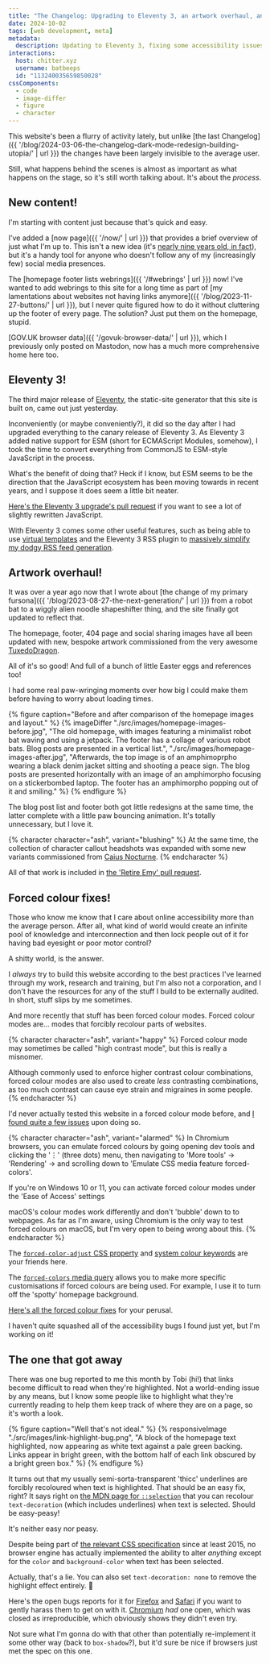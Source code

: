 ```yaml
---
title: "The Changelog: Upgrading to Eleventy 3, an artwork overhaul, and forced colour fixes"
date: 2024-10-02
tags: [web development, meta]
metadata:
  description: Updating to Eleventy 3, fixing some accessibility issues, and new art!
interactions:
  host: chitter.xyz
  username: batbeeps
  id: "113240035659850028"
cssComponents:
  - code
  - image-differ
  - figure
  - character
---
```


This website's been a flurry of activity lately, but unlike [the last Changelog]({{ '/blog/2024-03-06-the-changelog-dark-mode-redesign-building-utopia/' | url }}) the changes have been largely invisible to the average user.

Still, what happens behind the scenes is almost as important as what happens on the stage, so it's still worth talking about. It's about the _process_.

## New content!

I'm starting with content just because that's quick and easy.

I've added a [now page]({{ '/now/' | url }}) that provides a brief overview of just what I'm up to. This isn't a new idea (it's [nearly nine years old, in fact](https://sive.rs/nowff)), but it's a handy tool for anyone who doesn't follow any of my (increasingly few) social media presences.

The [homepage footer lists webrings]({{ '/#webrings' | url }}) now! I've wanted to add webrings to this site for a long time as part of [my lamentations about websites not having links anymore]({{ '/blog/2023-11-27-buttons/' | url }}), but I never quite figured how to do it without cluttering up the footer of every page. The solution? Just put them on the homepage, stupid.

[GOV.UK browser data]({{ '/govuk-browser-data/' | url }}), which I previously only posted on Mastodon, now has a much more comprehensive home here too.

## Eleventy 3!

The third major release of [Eleventy](https://11ty.dev), the static-site generator that this site is built on, came out just yesterday.

Inconveniently (or maybe conveniently?), it did so the day after I had upgraded everything to the canary release of Eleventy 3. As Eleventy 3 added native support for ESM (short for ECMAScript Modules, somehow), I took the time to convert everything from CommonJS to ESM-style JavaScript in the process.

What's the benefit of doing that? Heck if I know, but ESM seems to be the direction that the JavaScript ecosystem has been moving towards in recent years, and I suppose it does seem a little bit neater.

[Here's the Eleventy 3 upgrade's pull request](https://github.com/querkmachine/beeps.website/pull/82) if you want to see a lot of slightly rewritten JavaScript.

With Eleventy 3 comes some other useful features, such as being able to use [virtual templates](https://www.11ty.dev/docs/virtual-templates/) and the Eleventy 3 RSS plugin to [massively simplify my dodgy RSS feed generation](https://github.com/querkmachine/beeps.website/commit/291216b62b28c59e2d887e6458e74a0d1f661f7e).

## Artwork overhaul!

It was over a year ago now that I wrote about [the change of my primary fursona]({{ '/blog/2023-08-27-the-next-generation/' | url }}) from a robot bat to a wiggly alien noodle shapeshifter thing, and the site finally got updated to reflect that.

The homepage, footer, 404 page and social sharing images have all been updated with new, bespoke artwork commissioned from the very awesome [TuxedoDragon](https://tuxedodragon.art).

All of it's so good! And full of a bunch of little Easter eggs and references too!

I had some real paw-wringing moments over how big I could make them before having to worry about loading times.

{% figure caption="Before and after comparison of the homepage images and layout." %}
{% imageDiffer "./src/images/homepage-images-before.jpg", "The old homepage, with images featuring a minimalist robot bat waving and using a jetpack. The footer has a collage of various robot bats. Blog posts are presented in a vertical list.", "./src/images/homepage-images-after.jpg", "Afterwards, the top image is of an amphimoprpho wearing a black denim jacket sitting and shooting a peace sign. The blog posts are presented horizontally with an image of an amphimorpho focusing on a stickerbombed laptop. The footer has an amphimorpho popping out of it and smiling." %}
{% endfigure %}

The blog post list and footer both got little redesigns at the same time, the latter complete with a little paw bouncing animation. It's totally unnecessary, but I love it.

{% character character="ash", variant="blushing" %}
At the same time, the collection of character callout headshots was expanded with some new variants commissioned from [Caius Nocturne](https://nocturne.works/).
{% endcharacter %}

All of that work is included in [the 'Retire Emy' pull request](https://github.com/querkmachine/beeps.website/pull/42).

## Forced colour fixes!

Those who know me know that I care about online accessibility more than the average person. After all, what kind of world would create an infinite pool of knowledge and interconnection and then lock people out of it for having bad eyesight or poor motor control?

A shitty world, is the answer.

I _always_ try to build this website according to the best practices I've learned through my work, research and training, but I'm also not a corporation, and I don't have the resources for any of the stuff I build to be externally audited. In short, stuff slips by me sometimes.

And more recently that stuff has been forced colour modes. Forced colour modes are... modes that forcibly recolour parts of websites.

{% character character="ash", variant="happy" %}
Forced colour mode may sometimes be called "high contrast mode", but this is really a misnomer.

Although commonly used to enforce higher contrast colour combinations, forced colour modes are also used to create _less_ contrasting combinations, as too much contrast can cause eye strain and migraines in some people.
{% endcharacter %}

I'd never actually tested this website in a forced colour mode before, and [I found quite a few issues](https://github.com/querkmachine/beeps.website/issues/85) upon doing so.

{% character character="ash", variant="alarmed" %}
In Chromium browsers, you can emulate forced colours by going opening dev tools and clicking the '⋮' (three dots) menu, then navigating to 'More tools' → 'Rendering' → and scrolling down to 'Emulate CSS media feature forced-colors'.

If you're on Windows 10 or 11, you can activate forced colour modes under the 'Ease of Access' settings

macOS's colour modes work differently and don't 'bubble' down to to webpages. As far as I'm aware, using Chromium is the only way to test forced colours on macOS, but I'm very open to being wrong about this.
{% endcharacter %}

The [`forced-color-adjust` CSS property](https://developer.mozilla.org/en-US/docs/Web/CSS/forced-color-adjust) and [system colour keywords](https://developer.mozilla.org/en-US/docs/Web/CSS/system-color) are your friends here.

The [`forced-colors` media query](https://developer.mozilla.org/en-US/docs/Web/CSS/@media/forced-colors) allows you to make more specific customisations if forced colours are being used. For example, I use it to turn off the 'spotty' homepage background.

[Here's all the forced colour fixes](https://github.com/querkmachine/beeps.website/compare/1519c71a7e116ed6dfbe9fea9a1eb2bf7a6944d5..7ffd155cdef753ca38136a5ec0423935b17fb457) for your perusal.

I haven't quite squashed all of the accessibility bugs I found just yet, but I'm working on it!

## The one that got away

There was one bug reported to me this month by Tobi (hi!) that links become difficult to read when they're highlighted. Not a world-ending issue by any means, but I know some people like to highlight what they're currently reading to help them keep track of where they are on a page, so it's worth a look.

{% figure caption="Well that's not ideal." %}
{% responsiveImage "./src/images/link-highlight-bug.png", "A block of the homepage text highlighted, now appearing as white text against a pale green backing. Links appear in bright green, with the bottom half of each link obscured by a bright green box." %}
{% endfigure %}

It turns out that my usually semi-sorta-transparent 'thicc' underlines are forcibly recoloured when text is highlighted. That should be an easy fix, right? It says right on [the MDN page for `::selection`](https://developer.mozilla.org/en-US/docs/Web/CSS/::selection) that you can recolour `text-decoration` (which includes underlines) when text is selected. Should be easy-peasy!

It's neither easy nor peasy.

Despite being part of [the relevant CSS specification](https://www.w3.org/TR/2015/WD-css-pseudo-4-20150115/#highlight-styling) since at least 2015, no browser engine has actually implemented the ability to alter _anything_ except for the `color` and `background-color` when text has been selected.

Actually, that's a lie. You can also set `text-decoration: none` to remove the highlight effect entirely. 🤦

Here's the open bugs reports for it for [Firefox](https://bugzilla.mozilla.org/show_bug.cgi?id=1612598) and [Safari](https://bugs.webkit.org/show_bug.cgi?id=233927) if you want to gently harass them to get on with it. [Chromium](https://issues.chromium.org/issues/352379284) _had_ one open, which was closed as irreproducible, which obviously shows they didn't even try.

Not sure what I'm gonna do with that other than potentially re-implement it some other way (back to `box-shadow`?), but it'd sure be nice if browsers just met the spec on this one.
